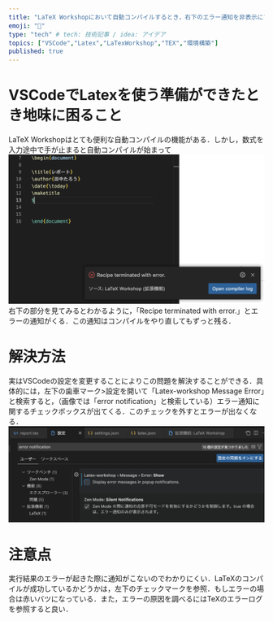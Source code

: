 ```yaml
---
title: "LaTeX Workshopにおいて自動コンパイルするとき，右下のエラー通知を非表示にする方法"
emoji: "🐡"
type: "tech" # tech: 技術記事 / idea: アイデア
topics: ["VSCode","Latex","LaTexWorkshop","TEX","環境構築"]
published: true
---
```

# VSCodeでLatexを使う準備ができたとき地味に困ること
LaTeX Workshopはとても便利な自動コンパイルの機能がある．しかし，数式を入力途中で手が止まると自動コンパイルが始まって
![](/images/screenshot1.png)
右下の部分を見てみるとわかるように，「Recipe terminated with error.」とエラーの通知がくる．この通知はコンパイルをやり直してもずっと残る．

# 解決方法
実はVSCodeの設定を変更することによりこの問題を解決することができる．具体的には，左下の歯車マーク>設定を開いて「Latex-workshop Message Error」と検索すると，（画像では「error notification」と検索している）エラー通知に関するチェックボックスが出てくる．このチェックを外すとエラーが出なくなる．
![](/images/screenshot2.png)

# 注意点
実行結果のエラーが起きた際に通知がこないのでわかりにくい．LaTeXのコンパイルが成功しているかどうかは，左下のチェックマークを参照．もしエラーの場合は赤いバツになっている．また，エラーの原因を調べるにはTeXのエラーログを参照すると良い．